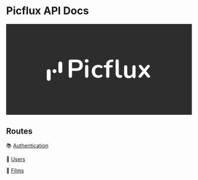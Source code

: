 # Picflux API Docs

![Background Image](./logo.jpg)

## Routes

📚 [Authentication](./docs/auth.md)

👥 [Users](./docs/users.md)

🎥 [Films](./docs/films.md)
